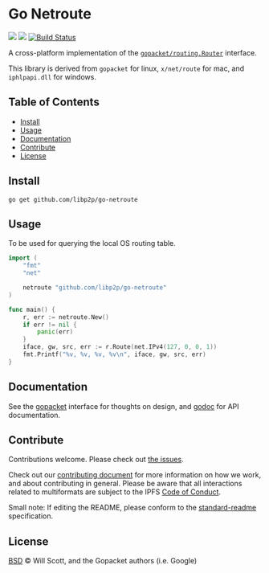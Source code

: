 Go Netroute
===

[![](https://img.shields.io/badge/made%20by-Protocol%20Labs-blue.svg?style=flat-square)](http://protocol.ai)
[![](https://img.shields.io/badge/project-libp2p-yellow.svg?style=flat-square)](http://github.com/libp2p/libp2p)
[![Build Status](https://travis-ci.com/libp2p/go-netroute.svg?branch=master)](https://travis-ci.com/libp2p/go-netroute)

A cross-platform implementation of the [`gopacket/routing.Router`](https://godoc.org/github.com/google/gopacket/routing#Router) interface.

This library is derived from `gopacket` for linux, `x/net/route` for mac, and `iphlpapi.dll` for windows.

## Table of Contents

- [Install](#install)
- [Usage](#usage)
- [Documentation](#documentation)
- [Contribute](#contribute)
- [License](#license)

## Install

```
go get github.com/libp2p/go-netroute
```

## Usage

To be used for querying the local OS routing table.

```go
import (
	"fmt"
	"net"

	netroute "github.com/libp2p/go-netroute"
)

func main() {
	r, err := netroute.New()
	if err != nil {
		panic(err)
	}
	iface, gw, src, err := r.Route(net.IPv4(127, 0, 0, 1))
	fmt.Printf("%v, %v, %v, %v\n", iface, gw, src, err)
}
```

## Documentation

See the [gopacket](https://github.com/google/gopacket/blob/master/routing/) interface for thoughts on design,
and [godoc](https://godoc.org/github.com/libp2p/go-netroute) for API documentation.

## Contribute

Contributions welcome. Please check out [the issues](https://github.com/libp2p/go-netroute/issues).

Check out our [contributing document](https://github.com/libp2p/community/blob/master/contributing.md) for more information on how we work, and about contributing in general. Please be aware that all interactions related to multiformats are subject to the IPFS [Code of Conduct](https://github.com/ipfs/community/blob/master/code-of-conduct.md).

Small note: If editing the README, please conform to the [standard-readme](https://github.com/RichardLitt/standard-readme) specification.

## License

[BSD](LICENSE) © Will Scott, and the Gopacket authors (i.e. Google)
